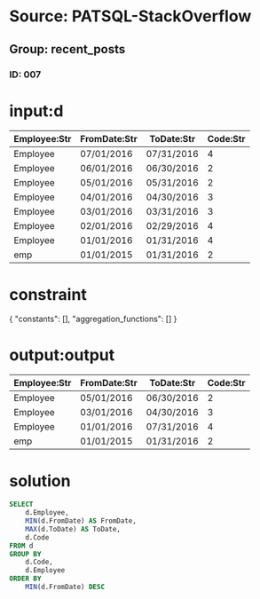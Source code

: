# Source: PATSQL-StackOverflow
## Group: recent_posts
### ID: 007

# input:d

| Employee:Str | FromDate:Str | ToDate:Str | Code:Str |
|---|---|---|---|
| Employee | 07/01/2016 | 07/31/2016 | 4 |
| Employee | 06/01/2016 | 06/30/2016 | 2 |
| Employee | 05/01/2016 | 05/31/2016 | 2 |
| Employee | 04/01/2016 | 04/30/2016 | 3 |
| Employee | 03/01/2016 | 03/31/2016 | 3 |
| Employee | 02/01/2016 | 02/29/2016 | 4 |
| Employee | 01/01/2016 | 01/31/2016 | 4 |
| emp | 01/01/2015 | 01/31/2016 | 2 |

# constraint

{
  "constants": [],
  "aggregation_functions": []
}

# output:output

| Employee:Str | FromDate:Str | ToDate:Str | Code:Str |
|---|---|---|---|
| Employee | 05/01/2016 | 06/30/2016 | 2 |
| Employee | 03/01/2016 | 04/30/2016 | 3 |
| Employee | 01/01/2016 | 07/31/2016 | 4 |
| emp | 01/01/2015 | 01/31/2016 | 2 |

# solution

```sql
SELECT
    d.Employee,
    MIN(d.FromDate) AS FromDate,
    MAX(d.ToDate) AS ToDate,
    d.Code
FROM d
GROUP BY
    d.Code,
    d.Employee
ORDER BY
    MIN(d.FromDate) DESC
```
